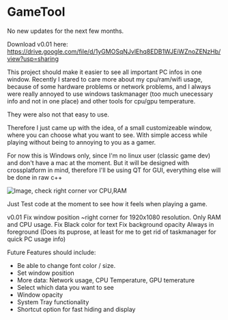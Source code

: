 # GameTool

No new updates for the next few months.

Download v0.01 here: https://drive.google.com/file/d/1yGMOSqNJvlEhq8EDB1WJEiWZnoZENzHb/view?usp=sharing

This project should make it easier to see all important PC infos in one window.
Recently I stared to care more about my cpu/ram/wifi usage, because of some hardware problems
or network problems, and I always were really annoyed to use windows taskmanager (too much unecessary info and not in one place) and other tools for cpu/gpu temperature.

They were also not that easy to use.

Therefore I just came up with the idea, of a small customizeable window, where you can choose what you want to see.
With simple access while playing without being to annoying to you as a gamer.


For now this is Windows only, since I'm no linux user (classic game dev)
and don't have a mac at the moment.
But it will be  designed with crossplatform in mind, therefore I'll be using QT for GUI, everything else will be done
in raw c++

![Image, check right corner vor CPU,RAM](https://puu.sh/z7u6y/df90fa9967.png)

Just Test code at the moment to see how it feels when playing a game.

v0.01
Fix window position ~right corner for 1920x1080 resolution.
Only RAM and CPU usage.
Fix Black color for text
Fix background opacity
Always in foreground
(Does its puprose, at least for me to get rid of taskmanager for quick PC usage info)


Future Features should include:

- Be able to change font color / size.
- Set window position
- More data: Network usage, CPU Temperature, GPU temerature
- Select which data you want to see
- Window opacity
- System Tray functionality
- Shortcut option for fast hiding and display

